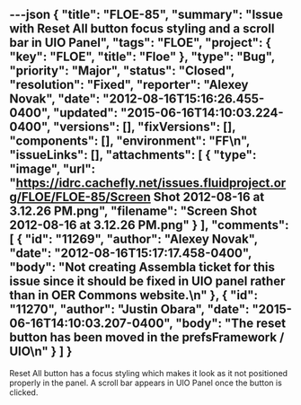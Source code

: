 ---json
{
  "title": "FLOE-85",
  "summary": "Issue with Reset All button focus styling and a scroll bar in UIO Panel",
  "tags": "FLOE",
  "project": {
    "key": "FLOE",
    "title": "Floe"
  },
  "type": "Bug",
  "priority": "Major",
  "status": "Closed",
  "resolution": "Fixed",
  "reporter": "Alexey Novak",
  "date": "2012-08-16T15:16:26.455-0400",
  "updated": "2015-06-16T14:10:03.224-0400",
  "versions": [],
  "fixVersions": [],
  "components": [],
  "environment": "FF\n",
  "issueLinks": [],
  "attachments": [
    {
      "type": "image",
      "url": "https://idrc.cachefly.net/issues.fluidproject.org/FLOE/FLOE-85/Screen Shot 2012-08-16 at 3.12.26 PM.png",
      "filename": "Screen Shot 2012-08-16 at 3.12.26 PM.png"
    }
  ],
  "comments": [
    {
      "id": "11269",
      "author": "Alexey Novak",
      "date": "2012-08-16T15:17:17.458-0400",
      "body": "Not creating Assembla ticket for this issue since it should be fixed in UIO panel rather than in OER Commons website.\n"
    },
    {
      "id": "11270",
      "author": "Justin Obara",
      "date": "2015-06-16T14:10:03.207-0400",
      "body": "The reset button has been moved in the prefsFramework / UIO\n"
    }
  ]
}
---
Reset All button has a focus styling which makes it look as it not positioned properly in the panel. A scroll bar appears in UIO Panel once the button is clicked.

        